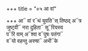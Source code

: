 +++
title = "०५ आ वां"

+++
आ᳓ वां र᳓थं युवति᳓स् तिष्ठद् अ᳓त्र  
जुष्ट्वी᳓ नरा दुहिता᳓ सू᳓रियस्य  
प᳓रि वाम् अ᳓श्वा व᳓पुषः पतंगा᳓  
व᳓यो वहन्तु अरुषा᳓ अभी᳓के